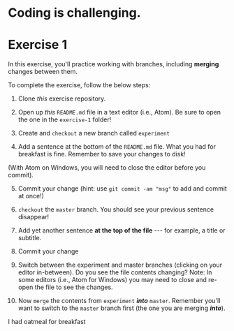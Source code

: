 # Coding is challenging.

# Exercise 1
In this exercise, you'll practice working with branches, including **merging** changes between them.

To complete the exercise, follow the below steps:

1. Clone _this_ exercise repository.

2. Open up _this_ `README.md` file in a text editor (i.e., Atom). Be sure to open the one in the `exercise-1` folder!

3. Create and `checkout` a new branch called `experiment`

4. Add a sentence at the bottom of the `README.md` file. What you had for breakfast is fine. Remember to save your changes to disk!

  (With Atom on Windows, you will need to close the editor before you commit).

5. Commit your change (hint: use `git commit -am "msg"` to add and commit at once!)

6. `checkout` the `master` branch. You should see your previous sentence disappear!

7. Add yet another sentence **at the top of the file** --- for example, a title or subtitle.

8. Commit your change

9. Switch between the experiment and master branches (clicking on your editor in-between). Do you see the file contents changing? Note: In some editors (i.e., Atom for Windows) you may need to close and re-open the file to see the changes.

10. Now `merge` the contents from `experiment` ___into___ `master`. Remember you'll want to switch to the `master` branch first (the one you are merging ___into___).


I had oatmeal for breakfast
